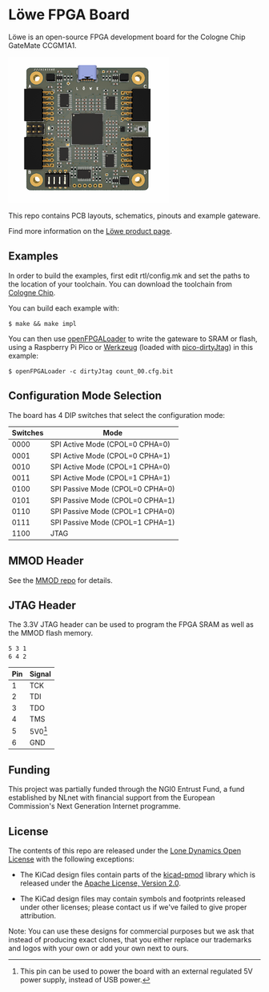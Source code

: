 # Löwe FPGA Board

Löwe is an open-source FPGA development board for the Cologne Chip GateMate CCGM1A1.

![Löwe FPGA Board](https://github.com/machdyne/lowe/blob/2ebf3f84a9dffbef5f0a59aada39bb4e460ef6d9/lowe.png)

This repo contains PCB layouts, schematics, pinouts and example gateware.

Find more information on the [Löwe product page](https://machdyne.com/product/lowe-fpga-board/).

## Examples

In order to build the examples, first edit rtl/config.mk and set the paths to the location of your toolchain. You can download the toolchain from [Cologne Chip](https://colognechip.com).

You can build each example with:

```
$ make && make impl
```

You can then use [openFPGALoader](https://github.com/trabucayre/openFPGALoader) to write the gateware to SRAM or flash, using a Raspberry Pi Pico or [Werkzeug](https://github.com/machdyne/werkzeug) (loaded with [pico-dirtyJtag](https://github.com/phdussud/pico-dirtyJtag)) in this example:

```
$ openFPGALoader -c dirtyJtag count_00.cfg.bit
```

## Configuration Mode Selection

The board has 4 DIP switches that select the configuration mode:

| Switches | Mode |
| -------- | ------ |
| 0000 | SPI Active Mode (CPOL=0 CPHA=0) |
| 0001 | SPI Active Mode (CPOL=0 CPHA=1) |
| 0010 | SPI Active Mode (CPOL=1 CPHA=0) |
| 0011 | SPI Active Mode (CPOL=1 CPHA=1) |
| 0100 | SPI Passive Mode (CPOL=0 CPHA=0) |
| 0101 | SPI Passive Mode (CPOL=0 CPHA=1) |
| 0110 | SPI Passive Mode (CPOL=1 CPHA=0) |
| 0111 | SPI Passive Mode (CPOL=1 CPHA=1) |
| 1100 | JTAG |

## MMOD Header

See the [MMOD repo](https://github.com/machdyne/mmod/) for details.

## JTAG Header

The 3.3V JTAG header can be used to program the FPGA SRAM as well as the MMOD flash memory.

```
5 3 1
6 4 2
```

| Pin | Signal |
| --- | ------ |
| 1 | TCK |
| 2 | TDI |
| 3 | TDO |
| 4 | TMS |
| 5 | 5V0[^1] |
| 6 | GND |

[^1]: This pin can be used to power the board with an external regulated 5V power supply, instead of USB power.

## Funding

This project was partially funded through the NGI0 Entrust Fund, a fund established by NLnet with financial support from the European Commission's Next Generation Internet programme.

## License

The contents of this repo are released under the [Lone Dynamics Open License](LICENSE.md) with the following exceptions:

- The KiCad design files contain parts of the [kicad-pmod](https://github.com/mithro/kicad-pmod) library which is released under the [Apache License, Version 2.0](https://www.apache.org/licenses/LICENSE-2.0.html).

- The KiCad design files may contain symbols and footprints released under other licenses; please contact us if we've failed to give proper attribution.

Note: You can use these designs for commercial purposes but we ask that instead of producing exact clones, that you either replace our trademarks and logos with your own or add your own next to ours.
